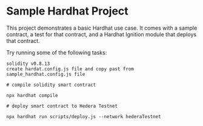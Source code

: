 # Sample Hardhat Project

This project demonstrates a basic Hardhat use case. It comes with a sample contract, a test for that contract, and a Hardhat Ignition module that deploys that contract.

Try running some of the following tasks:

```shell
solidity v0.8.13
create hardat.config.js file and copy past from sample_hardhat.config.js file

# compile solidity smart contract

npx hardhat compile

# deploy smart contract to Hedera Testnet

npx hardhat run scripts/deploy.js --network hederaTestnet

```
